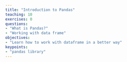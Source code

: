 ```yaml
---
title: "Introduction to Pandas"
teaching: 10
exercises: 0
questions:
- "What is Pandas?"
- "Working with data frame"
objectives:
- "Learn how to work with dataframe in a better way"
keypoints:
- "pandas library"
---
```


